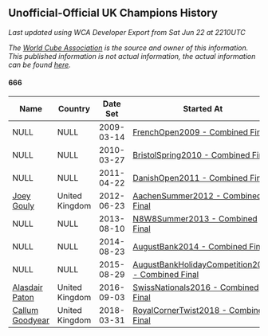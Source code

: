 ## Unofficial-Official UK Champions History

*Last updated using WCA Developer Export from Sat Jun 22 at 2210UTC*

*The [World Cube Association](https://www.worldcubeassociation.org) is the source and owner of this information. This published information is not actual information, the actual information can be found [here](https://www.worldcubeassociation.org/results).*

#### 666

|Name|Country|Date Set|Started At|Ended At|Days Held|  
|--|--|--|--|--|--|  
|NULL|NULL|2009-03-14|[FrenchOpen2009 - Combined Final](https://www.worldcubeassociation.org/competitions/FrenchOpen2009/results/all#e666_c)|1 year after [FrenchOpen2009](https://www.worldcubeassociation.org/competitions/FrenchOpen2009/results/all#e666_c)|365|  
|NULL|NULL|2010-03-27|[BristolSpring2010 - Combined Final](https://www.worldcubeassociation.org/competitions/BristolSpring2010/results/all#e666_c)|1 year after [BristolSpring2010](https://www.worldcubeassociation.org/competitions/BristolSpring2010/results/all#e666_c)|365|  
|NULL|NULL|2011-04-22|[DanishOpen2011 - Combined Final](https://www.worldcubeassociation.org/competitions/DanishOpen2011/results/all#e666_c)|1 year after [DanishOpen2011](https://www.worldcubeassociation.org/competitions/DanishOpen2011/results/all#e666_c)|366|  
|[Joey Gouly](https://www.worldcubeassociation.org/persons/2007GOUL01)|United Kingdom|2012-06-23|[AachenSummer2012 - Combined Final](https://www.worldcubeassociation.org/competitions/AachenSummer2012/results/all#e666_c)|1 year after [AachenSummer2012](https://www.worldcubeassociation.org/competitions/AachenSummer2012/results/all#e666_c)|365|  
|NULL|NULL|2013-08-10|[N8W8Summer2013 - Combined Final](https://www.worldcubeassociation.org/competitions/N8W8Summer2013/results/all#e666_c)|1 year after [N8W8Summer2013](https://www.worldcubeassociation.org/competitions/N8W8Summer2013/results/all#e666_c)|365|  
|NULL|NULL|2014-08-23|[AugustBank2014 - Combined Final](https://www.worldcubeassociation.org/competitions/AugustBank2014/results/all#e666_c)|1 year after [AugustBank2014](https://www.worldcubeassociation.org/competitions/AugustBank2014/results/all#e666_c)|365|  
|NULL|NULL|2015-08-29|[AugustBankHolidayCompetition2015 - Combined Final](https://www.worldcubeassociation.org/competitions/AugustBankHolidayCompetition2015/results/all#e666_c)|1 year after [AugustBankHolidayCompetition2015](https://www.worldcubeassociation.org/competitions/AugustBankHolidayCompetition2015/results/all#e666_c)|366|  
|[Alasdair Paton](https://www.worldcubeassociation.org/persons/2015PATO01)|United Kingdom|2016-09-03|[SwissNationals2016 - Combined Final](https://www.worldcubeassociation.org/competitions/SwissNationals2016/results/all#e666_c)|1 year after [SwisscubingCupII2017](https://www.worldcubeassociation.org/competitions/SwisscubingCupII2017/results/all#e666_c)|553|  
|[Callum Goodyear](https://www.worldcubeassociation.org/persons/2012GOOD02)|United Kingdom|2018-03-31|[RoyalCornerTwist2018 - Combined Final](https://www.worldcubeassociation.org/competitions/RoyalCornerTwist2018/results/all#e666_c)|Ongoing|448|  
